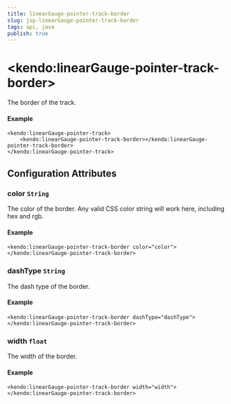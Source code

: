 ```yaml
---
title: linearGauge-pointer-track-border
slug: jsp-linearGauge-pointer-track-border
tags: api, java
publish: true
---
```


# \<kendo:linearGauge-pointer-track-border\>

The border of the track.

#### Example
    <kendo:linearGauge-pointer-track>
        <kendo:linearGauge-pointer-track-border></kendo:linearGauge-pointer-track-border>
    </kendo:linearGauge-pointer-track>

## Configuration Attributes

### color `String`

The color of the border. Any valid CSS color string will work here, including hex and rgb.

#### Example
    <kendo:linearGauge-pointer-track-border color="color">
    </kendo:linearGauge-pointer-track-border>

### dashType `String`

The dash type of the border.

#### Example
    <kendo:linearGauge-pointer-track-border dashType="dashType">
    </kendo:linearGauge-pointer-track-border>

### width `float`

The width of the border.

#### Example
    <kendo:linearGauge-pointer-track-border width="width">
    </kendo:linearGauge-pointer-track-border>

